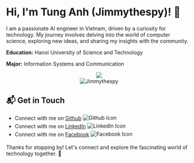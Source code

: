 # Hi, I'm Tung Anh (Jimmythespy)! 👋

I am a passionate AI engineer in Vietnam, driven by a curiosity for technology. My journey involves delving into the world of computer science, exploring new ideas, and sharing my insights with the community.

**Education:** Hanoi University of Science and Technology 


**Major:** Information Systems and Communication

<div align="center"><img src="https://github-readme-stats.vercel.app/api?username=Jimmythespy&theme=vue-dark&show_icons=true&hide_border=true&count_private=true"></div>

<div align="center"><img src="https://github-readme-stats.vercel.app/api/top-langs?username=Jimmythespy&show_icons=true&locale=en&layout=compact" alt="Jimmythespy" /></div>

## 📬 Get in Touch

- Connect with me on [Github](https://github.com/) <img src="https://img.icons8.com/?size=100&id=AZOZNnY73haj&format=png&color=000000" alt="Github Icon" style="vertical-align: middle; margin-bottom: 5px;">
- Connect with me on [LinkedIn](https://linkedin.com/) <img src="https://img.icons8.com/?size=100&id=13930&format=png&color=000000" alt="LinkedIn Icon" style="vertical-align: middle; margin-bottom: 5px;">
- Connect with me on [Facebook](https://facebook.com/theenthusiast.dev) <img src="https://img.icons8.com/?size=100&id=118497&format=png&color=000000" alt="Facebook Icon" style="vertical-align: middle; margin-bottom: 5px;">


Thanks for stopping by! Let's connect and explore the fascinating world of technology together. 🚀

<!--

Here are some ideas to get you started:

- 🔭 I’m currently working on ...
- 🌱 I’m currently learning ...
- 👯 I’m looking to collaborate on ...
- 🤔 I’m looking for help with ...
- 💬 Ask me about ...
- 📫 How to reach me: ...
- 😄 Pronouns: ...
- ⚡ Fun fact: ...
-->
